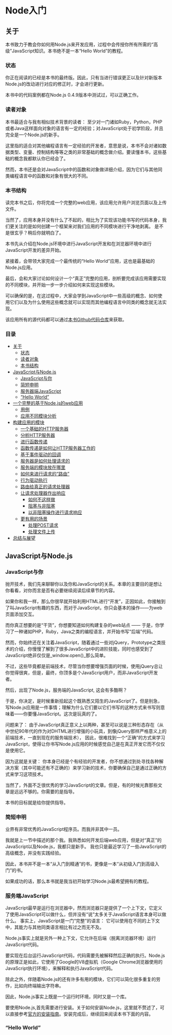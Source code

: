 # Node入门


<a name="about"></a>
## 关于
本书致力于教会你如何用Node.js来开发应用，过程中会传授你所有所需的“高级”JavaScript知识。本书绝不是一本“Hello World”的教程。  


<a name="status"></a>
### 状态
你正在阅读的已经是本书的最终版。因此，只有当进行错误更正以及针对新版本Node.js的改动进行对应的修正时，才会进行更新。  

本书中的代码案例都在Node.js 0.4.9版本中测试过，可以正确工作。  

<a name="intended-audience"></a>
### 读者对象
本书最适合与我有相似技术背景的读者： 至少对一门诸如Ruby，Python，PHP或者Java这样面向对象的语言有一定的经验；对JavaScript处于初学阶段，并且完全是一个Node.js的新手。  

这里指的适合对其他编程语言有一定经验的开发者，意思是说，本书不会对诸如数据类型、变量、控制结构等等之类的非常基础的概念做介绍。要读懂本书，这些基础的概念我都默认你已经会了。 

然而，本书还是会对JavaScript中的函数和对象做详细介绍，因为它们与其他同类编程语言中的函数和对象有很大的不同。  


<a name="structure"></a>
### 本书结构  
读完本书之后，你将完成一个完整的web应用，该应用允许用户浏览页面以及上传文件。  

当然了，应用本身并没有什么了不起的，相比为了实现该功能书写的代码本身，我们更关注的是如何创建一个框架来对我们应用的不同模块进行干净地剥离。
是不是很玄乎？稍后你就明白了。  

本书先从介绍在Node.js环境中进行JavaScript开发和在浏览器环境中进行JavaScript开发的差异开始。  

紧接着，会带领大家完成一个最传统的“Hello World”应用，这也是最基础的Node.js应用。  

最后，会和大家讨论如何设计一个“真正”完整的应用，剖析要完成该应用需要实现的不同模块，并开始一步一步介绍如何来实现这些模块。  

可以确保的是，在这过程中，大家会学到JavaScript中一些高级的概念、如何使用它们以及为什么使用这些概念就可以实现而其他编程语言中同类的概念就无法实现。  

该应用所有的源代码都可以通过[本书Github代码仓库](https://github.com/ManuelKiessling/NodeBeginnerBook/tree/master/code/application)来获取。  


### 目录
*  [关于](#about)  
    * [状态](#status)   
    * [读者对象](#intended-audience)   
    * [本书结构](#structure)  
*  [JavaScript与Node.js](#javascript-and-nodejs)  
    * [JavaScript与你](#javascript-and-you)  
    * [简短申明](#a-word-of-warning)  
    * [服务器端JavaScript](#server-side-javascript)  
    * [“Hello World”](#hello-world)  
*  [一个完整的基于Node.js的web应用](#a-full-blown-web-application-with-nodejs)  
    * [用例](#the-use-cases)  
    * [应用不同模块分析](#the-application-stack)  
*  [构建应用的模块](#building-the-application-stack)  
    * [一个基础的HTTP服务器](#a-basic-http-server)  
    * [分析HTTP服务器](#analyzing-our-http-server)  
    * [进行函数传递](#passing-functions-around)  
    * [函数传递是如何让HTTP服务器工作的](#how-function-passing-makes-our-http-server-work)  
    * [基于事件驱动的回调](#event-driven-callbacks)  
    * [服务器是如何处理请求的](#how-our-server-handles-requests)  
    * [服务端的模块放在哪里](#finding-a-place-for-our-server-module)  
    * [如何来进行请求的“路由”](#whats-needed-to-route-requests)  
    * [行为驱动执行](#execution-in-the-kindom-of-verbs)  
    * [路由给真正的请求处理器](#routing-to-real-request-handlers)  
    * [让请求处理器作出响应](#making-request-handlers-respond)  
        * [如何不这样做](#how-to-not-do-it)  
        * [阻塞与非阻塞](#blocking-and-non-blocking)  
        * [以非阻塞操作进行请求响应](#responding-request-handlers-with-non-blocking-operations)  
    * [更有用的场景](#serving-something-useful)  
        * [处理POST请求](#handling-post-requests)  
        * [处理文件上传](#handling-file-uploads)  
* [总结与展望](#conclusion-and-outlook)  


## JavaScript与Node.js  

### JavaScript与你  
抛开技术，我们先来聊聊你以及你和JavaScript的关系。本章的主要目的是想让你看看，对你而言是否有必要继续阅读后续章节的内容。  

如果你和我一样，那么你很早就开始利用HTML进行“开发”，正因如此，你接触到了叫JavaScript有趣的东西，而对于JavaScript，你只会基本的操作——为web页面添加交互。  

而你真正想要的是“干货”，你想要知道如何构建复杂的web站点 —— 于是，你学习了一种诸如PHP，Ruby，Java之类的编程语言，并开始书写“后端”代码。  

然而，你始终还在关注着JavaScript，随着通过一些对jQuery，Prototype之类技术的介绍，你慢慢了解到了很多JavaScript中的进阶技能，同时也感受到了JavaScript绝非仅仅是_window.open()_那么简单。  

不过，这些毕竟都是前端技术，尽管当你想要增强页面的时候，使用jQuery总让你觉得很爽，但是，最终，你顶多是个JavaScript用户，而非JavaScript开发者。  

然后，出现了Node.js，服务端的JavaScript, 这会有多酷啊？  

于是，你决定，是时候重新拾起这个既熟悉又陌生的JavaScript了。但是别急，写Node.js应用是一件事情；理解为什么它们要以它们书写的这种方式来书写则意味着——你要懂JavaScript。这次是玩真的了。  

问题来了： 由于JavaScript真正意义上以两种，甚至可以说是三种形态存在（从中世纪90年代的作为对DHTML进行增强的小玩具，到像jQuery那样严格意义上的前端技术，一直到现在的服务端技术），
因此，很难找到一个“正确”的方式来学习JavaScript，使得让你书写Node.js应用的时候感觉自己是在真正开发它而不仅仅是使用它。  

因为这就是关键： 你本身已经是个有经验的开发者，你不想通过到处寻找各种解决方案（其中可能还有不正确的）来学习新的技术，你要确保自己是通过正确的方式来学习这项技术。  

当然了，外面不乏很优秀的学习JavaScript的文章。但是，有的时候光靠那些文章是远远不够的。你需要的是指导。  

本书的目标就是给你提供指导。  


<a name="a-word-of-warning"></a>
### 简短申明
业界有非常优秀的JavaScript程序员。而我并非其中一员。  

我就是上一节中描述的那个我。我熟悉如何开发后端web应用，但是对“真正”的JavaScript以及Node.js，我都只是新手。
我也只是最近学习了一些JavaScript的高级概念，并没有实践经验。  

因此，本书并不是一本“从入门到精通”的书，更像是一本“从初级入门到高级入门”的书。  

如果成功的话，那么本书就是我当初开始学习Node.js最希望拥有的教程。  


<a name="server-side-javascript"></a>
### 服务端JavaScript  
JavaScript最早是运行在浏览器中，然而浏览器只是提供了一个上下文，它定义了使用JavaScript可以做什么，但并没有“说”太多关于JavaScript语言本身可以做什么。
事实上，JavaScript是一门“完整”的语言： 它可以使用在不同的上下文中，其能力与其他同类语言相比有过之而无不及。  

Node.js事实上就是另外一种上下文，它允许在后端（脱离浏览器环境）运行JavaScript代码。  

要实现在后台运行JavaScript代码，代码需要先被解释然后正确的执行。Node.js的原理正是如此，它使用了Google的V8虚拟机（Google Chrome浏览器使用的JavaScript执行环境），来解释和执行JavaScript代码。  

除此之外，伴随着Node.js的还有许多有用的模块，它们可以简化很多重复的劳作，比如向终端输出字符串。  

因此，Node.js事实上既是一个运行时环境，同时又是一个库。  

要使用Node.js,首先需要进行安装。关于如何安装Node.js，这里就不赘述了，可以直接参考[官方的安装指南](https://github.com/joyent/node/wiki/Installation)。安装完成后，继续回来阅读本书下面的内容。  


<a name="hello-world"></a>
### “Hello World”  


